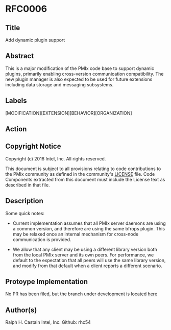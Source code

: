# RFC0006

## Title
Add dynamic plugin support

## Abstract
This is a major modification of the PMIx code base to support dynamic plugins, primarily enabling cross-version communication compatibility. The new plugin manager is also expected to be used for future extensions including data storage and messaging subsystems.

## Labels
[MODIFICATION][EXTENSION][BEHAVIOR][ORGANIZATION]

## Action

## Copyright Notice
Copyright (c) 2016 Intel, Inc. All rights reserved.

This document is subject to all provisions relating to code contributions to the PMIx community as defined in the community's [LICENSE](https://github.com/pmix/RFCs/tree/master/LICENSE) file. Code Components extracted from this document must include the License text as described in that file.

## Description
Some quick notes:

* Current implementation assumes that all PMIx server daemons are using a common version, and therefore are using the same bfrops plugin. This may be relaxed once an internal mechanism for cross-node communication is provided.

* We allow that any client may be using a different library version both from the local PMIx server and its own peers. For performance, we default to the expectation that all peers will use the same library version, and modify from that default when a client reports a different scenario.


## Protoype Implementation
No PR has been filed, but the branch under development is located [here](https://github.com/rhc54/pmix-master/tree/topic/mca)

## Author(s)
Ralph H. Castain
Intel, Inc.
Github: rhc54
